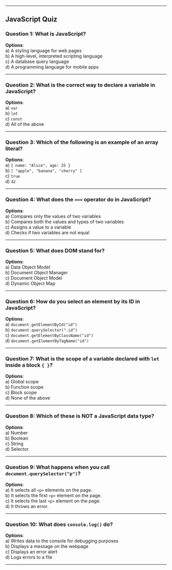 

---

## **JavaScript Quiz**

### **Question 1: What is JavaScript?**
**Options**:  
a) A styling language for web pages  
b) A high-level, interpreted scripting language  
c) A database query language  
d) A programming language for mobile apps  

---

### **Question 2: What is the correct way to declare a variable in JavaScript?**
**Options**:  
a) `var`  
b) `let`  
c) `const`  
d) All of the above  

---

### **Question 3: Which of the following is an example of an array literal?**
**Options**:  
a) `{ name: "Alice", age: 25 }`  
b) `[ "apple", "banana", "cherry" ]`  
c) `true`  
d) `42`  

---

### **Question 4: What does the `===` operator do in JavaScript?**
**Options**:  
a) Compares only the values of two variables  
b) Compares both the values and types of two variables  
c) Assigns a value to a variable  
d) Checks if two variables are not equal  

---

### **Question 5: What does DOM stand for?**
**Options**:  
a) Data Object Model  
b) Document Object Manager  
c) Document Object Model  
d) Dynamic Object Map  

---

### **Question 6: How do you select an element by its ID in JavaScript?**
**Options**:  
a) `document.getElementById("id")`  
b) `document.querySelector(".id")`  
c) `document.getElementByClassName("id")`  
d) `document.getElementByTagName("id")`  

---

### **Question 7: What is the scope of a variable declared with `let` inside a block `{ }`?**
**Options**:  
a) Global scope  
b) Function scope  
c) Block scope  
d) None of the above  

---

### **Question 8: Which of these is NOT a JavaScript data type?**
**Options**:  
a) Number  
b) Boolean  
c) String  
d) Selector  

---

### **Question 9: What happens when you call `document.querySelector("p")`?**
**Options**:  
a) It selects all `<p>` elements on the page.  
b) It selects the first `<p>` element on the page.  
c) It selects the last `<p>` element on the page.  
d) It throws an error.  

---

### **Question 10: What does `console.log()` do?**
**Options**:  
a) Writes data to the console for debugging purposes  
b) Displays a message on the webpage  
c) Displays an error alert  
d) Logs errors to a file  

---
